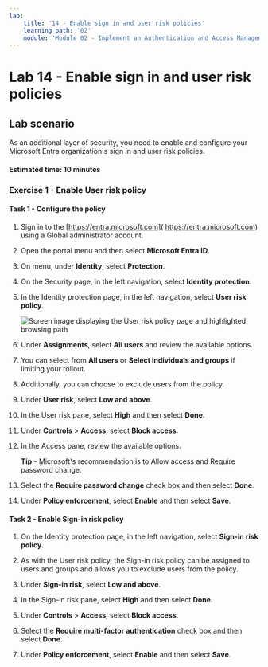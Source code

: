 ```yaml
---
lab:
    title: '14 - Enable sign in and user risk policies'
    learning path: '02'
    module: 'Module 02 - Implement an Authentication and Access Management Solution'
---
```


# Lab 14 - Enable sign in and user risk policies

## Lab scenario

As an additional layer of security, you need to enable and configure your Microsoft Entra organization's sign in and user risk policies.

#### Estimated time: 10 minutes


### Exercise 1 - Enable User risk policy

#### Task 1 - Configure the policy

1. Sign in to the [https://entra.microsoft.com]( https://entra.microsoft.com) using a Global administrator account.

2. Open the portal menu and then select **Microsoft Entra ID**.

3. On menu, under **Identity**, select **Protection**.

4. On the Security page, in the left navigation, select **Identity protection**.

5. In the Identity protection page, in the left navigation, select **User risk policy**.

    ![Screen image displaying the User risk policy page and highlighted browsing path](./media/lp2-mod4-browse-to-identity-protection.png)

6. Under **Assignments**, select **All users** and review the available options.

7. You can select from **All users** or **Select individuals and groups** if limiting your rollout.

8. Additionally, you can choose to exclude users from the policy.

9. Under **User risk**, select **Low and above**.

10. In the User risk pane, select **High** and then select **Done**.

11. Under **Controls** > **Access**, select **Block access**.

12. In the Access pane, review the available options.

    **Tip** - Microsoft's recommendation is to Allow access and Require password change.

13. Select the **Require password change** check box and then select **Done**.

14. Under **Policy enforcement**, select **Enable** and then select **Save**.

#### Task 2 - Enable Sign-in risk policy

1. On the Identity protection page, in the left navigation, select **Sign-in risk policy**.

2. As with the User risk policy, the Sign-in risk policy can be assigned to users and groups and allows you to exclude users from the policy.

3. Under **Sign-in risk**, select **Low and above**.

4. In the Sign-in risk pane, select **High** and then select **Done**.

5. Under **Controls** > **Access**, select **Block access**.

6. Select the **Require multi-factor authentication** check box and then select **Done**.

7. Under **Policy enforcement**, select **Enable** and then select **Save**.
